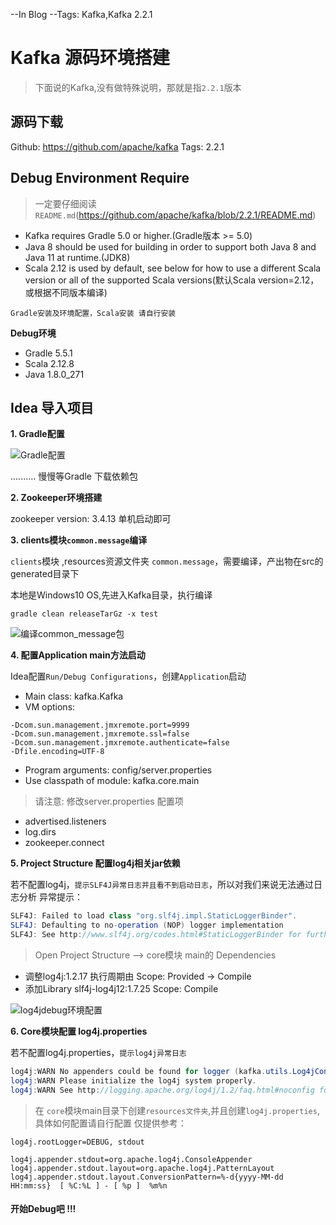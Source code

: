 --In Blog
--Tags: Kafka,Kafka 2.2.1

# Kafka 源码环境搭建

>下面说的Kafka,没有做特殊说明，那就是指`2.2.1`版本

## 源码下载
Github: https://github.com/apache/kafka  Tags: 2.2.1

## Debug Environment Require
>一定要仔细阅读 `README.md`(https://github.com/apache/kafka/blob/2.2.1/README.md)

* Kafka requires Gradle 5.0 or higher.(Gradle版本 >= 5.0)
* Java 8 should be used for building in order to support both Java 8 and Java 11 at runtime.(JDK8)
* Scala 2.12 is used by default, see below for how to use a different Scala version or all of the supported Scala versions(默认Scala version=2.12，或根据不同版本编译)

`Gradle安装及环境配置，Scala安装 请自行安装`

**Debug环境**
* Gradle 5.5.1
* Scala 2.12.8
* Java 1.8.0_271

## Idea 导入项目

**1. Gradle配置**

![Gradle配置](http://img.xinzhuxiansheng.com/blogimgs/kafka/GradleSetting.png)

.......... 慢慢等Gradle 下载依赖包

**2. Zookeeper环境搭建**

zookeeper version: 3.4.13
单机启动即可

**3. clients模块`common.message`编译**

`clients`模块 ,resources资源文件夹 `common.message`，需要编译，产出物在src的generated目录下

本地是Windows10 OS,先进入Kafka目录，执行编译
```shell
gradle clean releaseTarGz -x test
```
![编译common_message包](http://img.xinzhuxiansheng.com/blogimgs/kafka/编译common_message包.png)

**4. 配置Application main方法启动**

Idea配置`Run/Debug Configurations`，创建`Application`启动
* Main class: kafka.Kafka
* VM options: 
```shell
-Dcom.sun.management.jmxremote.port=9999
-Dcom.sun.management.jmxremote.ssl=false
-Dcom.sun.management.jmxremote.authenticate=false
-Dfile.encoding=UTF-8
```
* Program arguments: config/server.properties
* Use classpath of module: kafka.core.main

>请注意: 修改server.properties 配置项
* advertised.listeners
* log.dirs
* zookeeper.connect

**5. Project Structure 配置log4j相关jar依赖**

若不配置log4j，`提示SLF4J异常日志并且看不到启动日志`，所以对我们来说无法通过日志分析
异常提示：
```java
SLF4J: Failed to load class "org.slf4j.impl.StaticLoggerBinder".
SLF4J: Defaulting to no-operation (NOP) logger implementation
SLF4J: See http://www.slf4j.org/codes.html#StaticLoggerBinder for further details.
```

>Open Project Structure  --> core模块 main的 Dependencies
* 调整log4j:1.2.17 执行周期由 Scope: Provided -> Compile
* 添加Library slf4j-log4j12:1.7.25 Scope: Compile

![log4jdebug环境配置](http://img.xinzhuxiansheng.com/blogimgs/kafka/log4jdebug环境配置.png)


**6. Core模块配置 log4j.properties**

若不配置log4j.properties，`提示log4j异常日志`
```java
log4j:WARN No appenders could be found for logger (kafka.utils.Log4jControllerRegistration$).
log4j:WARN Please initialize the log4j system properly.
log4j:WARN See http://logging.apache.org/log4j/1.2/faq.html#noconfig for more info.
```

>在 `core`模块main目录下创建`resources文件夹`,并且创建`log4j.properties`, 具体如何配置请自行配置
仅提供参考：
```shell
log4j.rootLogger=DEBUG, stdout

log4j.appender.stdout=org.apache.log4j.ConsoleAppender
log4j.appender.stdout.layout=org.apache.log4j.PatternLayout
log4j.appender.stdout.layout.ConversionPattern=%-d{yyyy-MM-dd HH:mm:ss}  [ %C:%L ] - [ %p ]  %m%n
```



#### 开始Debug吧 !!!